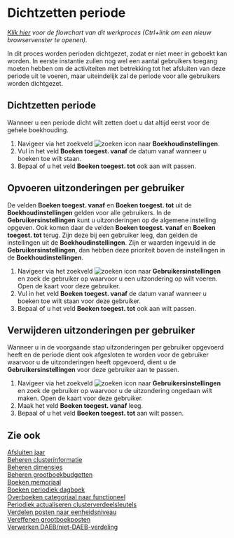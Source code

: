 # Dichtzetten periode

*[Klik hier](https://cegeka-dsabestpracticeprocessen.mavimcloud.com//Portal/code?id=6g11&view=Chart&maximize=true) voor de flowchart van dit werkproces (Ctrl+link om een nieuw browservenster te openen).*

In dit proces worden perioden dichtgezet, zodat er niet meer in geboekt kan worden. In eerste instantie zullen nog wel een aantal gebruikers toegang moeten hebben om de activiteiten met betrekking tot het afsluiten van deze periode uit te voeren, maar uiteindelijk zal de periode voor alle gebruikers worden dichtgezet.

## Dichtzetten periode

Wanneer u een periode dicht wilt zetten doet u dat altijd eerst voor de gehele boekhouding.

1. Navigeer via het zoekveld ![zoeken icon](/assets/images/zoeken.png "zoeken icon") naar **Boekhoudinstellingen**.
2. Vul in het veld **Boeken toegest. vanaf** de datum vanaf wanneer u boeken toe wilt staan.
3. Bepaal of u het veld **Boeken toegest. tot** ook aan wilt passen.

## Opvoeren uitzonderingen per gebruiker

De velden **Boeken toegest. vanaf** en **Boeken toegest. tot** uit de **Boekhoudinstellingen** gelden voor alle gebruikers. In de **Gebruikersinstellingen** kunt u uitzonderingen op de algemene instelling opgeven. Ook komen daar de velden **Boeken toegest. vanaf** en **Boeken toegest. tot** terug. Zijn deze bij een gebruiker leeg, dan gelden de instellingen uit de **Boekhoudinstellingen**. Zijn er waarden ingevuld in de **Gebruikersinstellingen**, dan hebben deze prioriteit boven de instellingen in de **Boekhoudinstellingen**.

1. Navigeer via het zoekveld ![zoeken icon](/assets/images/zoeken.png "zoeken icon") naar **Gebruikersinstellingen** en zoek de gebruiker op waarvoor u een uitzondering op wilt voeren. Open de kaart voor deze gebruiker.
2. Vul in het veld **Boeken toegest. vanaf** de datum vanaf wanneer u boeken toe wilt staan voor deze gebruiker.
3. Bepaal of u het veld **Boeken toegest. tot** ook aan wilt passen.

## Verwijderen uitzonderingen per gebruiker

Wanneer u in de voorgaande stap uitzonderingen per gebruiker opgevoerd heeft en de periode dient ook afgesloten te worden voor de gebruiker waarvoor u de uitzonderingen heeft opgevoerd, dient u de **Gebruikersinstellingen** voor deze gebruiker aan te passen.

1. Navigeer via het zoekveld ![zoeken icon](/assets/images/zoeken.png "zoeken icon") naar **Gebruikersinstellingen** en zoek de gebruiker op waarvoor u de uitzondering ongedaan wilt maken. Open de kaart voor deze gebruiker.
2. Maak het veld **Boeken toegest. vanaf** leeg.
3. Bepaal of u het veld **Boeken toegest. tot** aan wilt passen.

## Zie ook

[Afsluiten jaar](../afsluiten-jaar/)  
[Beheren clusterinformatie](../beheren-clusterinformatie/)  
[Beheren dimensies](../beheren-dimensies/)  
[Beheren grootboekbudgetten](../beheren-grootboekbudgetten/)  
[Boeken memoriaal](../boeken-memoriaal/)  
[Boeken periodiek dagboek](../boeken-periodiek-dagboek/)  
[Overboeken categoriaal naar functioneel](../overboeken-categoriaal-naar-functioneel/)  
[Periodiek actualiseren clusterverdeelsleutels](../periodiek-actualiseren-clusterverdeelsleutels/)  
[Verdelen posten naar eenheidsniveau](../verdelen-posten-naar-eenheidsniveau/)  
[Vereffenen grootboekposten](../vereffenen-grootboekposten/)  
[Verwerken DAEB/niet-DAEB-verdeling](../verwerken-daeb-niet-daeb-verdeling/)  
